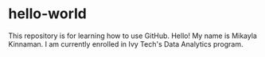 # hello-world
This repository is for learning how to use GitHub.
Hello! My name is Mikayla Kinnaman. I am currently enrolled in Ivy Tech's Data Analytics program. 
